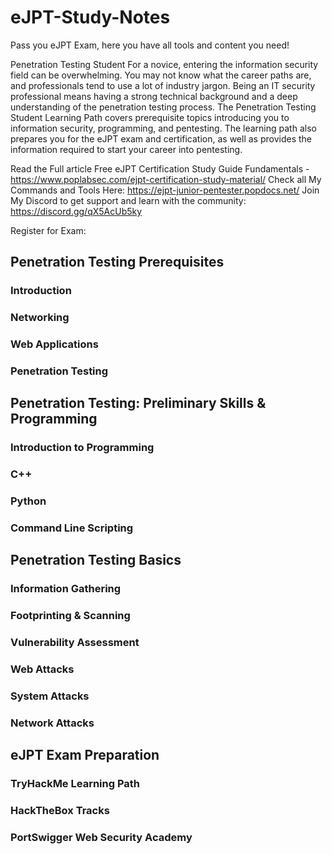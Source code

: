 # eJPT-Study-Notes
Pass you eJPT Exam, here you have all tools and content you need!

Penetration Testing Student
For a novice, entering the information security field can be overwhelming. You may not know what the career paths are, and professionals tend to use a lot of industry jargon. Being an IT security professional means having a strong technical background and a deep understanding of the penetration testing process. The Penetration Testing Student Learning Path covers prerequisite topics introducing you to information security, programming, and pentesting. The learning path also prepares you for the eJPT exam and certification, as well as provides the information required to start your career into pentesting.


Read the Full article Free eJPT Certification Study Guide Fundamentals - https://www.poplabsec.com/ejpt-certification-study-material/
Check all My Commands and Tools Here: https://ejpt-junior-pentester.popdocs.net/
Join My Discord to get support and learn with the community: https://discord.gg/qX5AcUb5ky

Register for Exam: 


## Penetration Testing Prerequisites

### Introduction
### Networking
### Web Applications
### Penetration Testing


## Penetration Testing: Preliminary Skills & Programming

### Introduction to Programming
### C++
### Python
### Command Line Scripting

## Penetration Testing Basics

### Information Gathering
### Footprinting & Scanning
### Vulnerability Assessment
### Web Attacks
### System Attacks
### Network Attacks

## eJPT Exam Preparation

### TryHackMe Learning Path
### HackTheBox Tracks
### PortSwigger Web Security Academy
